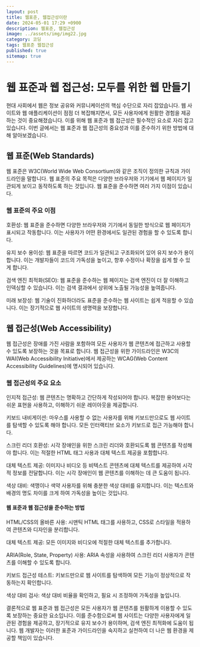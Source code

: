 ```yaml
---
layout: post
title: 웹표준, 웹접근성이란
date: 2024-05-01 17:29 +0900
description: 웹표준, 웹접근성
image: ../assets/img/img22.jpg
category: 코딩
tags: 웹표준 웹접근성
published: true
sitemap: true
---
```


# 웹 표준과 웹 접근성: 모두를 위한 웹 만들기

현대 사회에서 웹은 정보 공유와 커뮤니케이션의 핵심 수단으로 자리 잡았습니다. 웹 사이트와 웹 애플리케이션이 점점 더 복잡해지면서, 모든 사용자에게 원활한 경험을 제공하는 것이 중요해졌습니다. 이를 위해 웹 표준과 웹 접근성은 필수적인 요소로 자리 잡고 있습니다. 이번 글에서는 웹 표준과 웹 접근성의 중요성과 이를 준수하기 위한 방법에 대해 알아보겠습니다.

## 웹 표준(Web Standards)
웹 표준은 W3C(World Wide Web Consortium)와 같은 조직이 정의한 규칙과 가이드라인을 말합니다. 웹 표준의 주요 목적은 다양한 브라우저와 기기에서 웹 페이지가 일관되게 보이고 동작하도록 하는 것입니다. 웹 표준을 준수하면 여러 가지 이점이 있습니다.

### 웹 표준의 주요 이점
호환성: 웹 표준을 준수하면 다양한 브라우저와 기기에서 동일한 방식으로 웹 페이지가 표시되고 작동합니다. 이는 사용자가 어떤 환경에서도 일관된 경험을 할 수 있도록 합니다.

유지 보수 용이성: 웹 표준을 따르면 코드가 일관되고 구조화되어 있어 유지 보수가 용이합니다. 이는 개발자들이 코드의 가독성을 높이고, 향후 수정이나 확장을 쉽게 할 수 있게 합니다.

검색 엔진 최적화(SEO): 웹 표준을 준수하는 웹 페이지는 검색 엔진이 더 잘 이해하고 인덱싱할 수 있습니다. 이는 검색 결과에서 상위에 노출될 가능성을 높여줍니다.

미래 보장성: 웹 기술이 진화하더라도 표준을 준수하는 웹 사이트는 쉽게 적응할 수 있습니다. 이는 장기적으로 웹 사이트의 생명력을 보장합니다.

## 웹 접근성(Web Accessibility)
웹 접근성은 장애를 가진 사람을 포함하여 모든 사용자가 웹 콘텐츠에 접근하고 사용할 수 있도록 보장하는 것을 목표로 합니다. 웹 접근성을 위한 가이드라인은 W3C의 WAI(Web Accessibility Initiative)에서 제공하는 WCAG(Web Content Accessibility Guidelines)에 명시되어 있습니다.

### 웹 접근성의 주요 요소
인지적 접근성: 웹 콘텐츠는 명확하고 간단하게 작성되어야 합니다. 복잡한 용어보다는 쉬운 표현을 사용하고, 이해하기 쉬운 레이아웃을 제공합니다.

키보드 내비게이션: 마우스를 사용할 수 없는 사용자를 위해 키보드만으로도 웹 사이트를 탐색할 수 있도록 해야 합니다. 모든 인터랙티브 요소가 키보드로 접근 가능해야 합니다.

스크린 리더 호환성: 시각 장애인을 위한 스크린 리더와 호환되도록 웹 콘텐츠를 작성해야 합니다. 이는 적절한 HTML 태그 사용과 대체 텍스트 제공을 포함합니다.

대체 텍스트 제공: 이미지나 비디오 등 비텍스트 콘텐츠에 대체 텍스트를 제공하여 시각적 정보를 전달합니다. 이는 시각 장애인이 웹 콘텐츠를 이해하는 데 큰 도움이 됩니다.

색상 대비: 색맹이나 색약 사용자를 위해 충분한 색상 대비를 유지합니다. 이는 텍스트와 배경의 명도 차이를 크게 하여 가독성을 높이는 것입니다.

#### 웹 표준과 웹 접근성을 준수하는 방법
HTML/CSS의 올바른 사용: 시맨틱 HTML 태그를 사용하고, CSS로 스타일을 적용하여 콘텐츠와 디자인을 분리합니다.

대체 텍스트 제공: 모든 이미지와 비디오에 적절한 대체 텍스트를 추가합니다.

ARIA(Role, State, Property) 사용: ARIA 속성을 사용하여 스크린 리더 사용자가 콘텐츠를 이해할 수 있도록 합니다.

키보드 접근성 테스트: 키보드만으로 웹 사이트를 탐색하여 모든 기능이 정상적으로 작동하는지 확인합니다.

색상 대비 검사: 색상 대비 비율을 확인하고, 필요 시 조정하여 가독성을 높입니다.

결론적으로 웹 표준과 웹 접근성은 모든 사용자가 웹 콘텐츠를 원활하게 이용할 수 있도록 보장하는 중요한 요소입니다. 이를 준수함으로써 웹 사이트는 다양한 사용자에게 일관된 경험을 제공하고, 장기적으로 유지 보수가 용이하며, 검색 엔진 최적화에 도움이 됩니다. 웹 개발자는 이러한 표준과 가이드라인을 숙지하고 실천하여 더 나은 웹 환경을 제공할 책임이 있습니다.